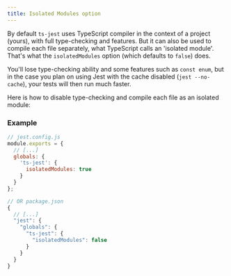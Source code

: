 ```yaml
---
title: Isolated Modules option
---
```


By default `ts-jest` uses TypeScript compiler in the context of a project (yours), with full type-checking and features.
But it can also be used to compile each file separately, what TypeScript calls an 'isolated module'.
That's what the `isolatedModules` option (which defaults to `false`) does.

You'll lose type-checking ability and some features such as `const enum`, but in the case you plan on using Jest with the cache disabled (`jest --no-cache`), your tests will then run much faster.

Here is how to disable type-checking and compile each file as an isolated module:

### Example

<div class="row"><div class="col-md-6" markdown="block">

```js
// jest.config.js
module.exports = {
  // [...]
  globals: {
    'ts-jest': {
      isolatedModules: true
    }
  }
};
```

</div><div class="col-md-6" markdown="block">

```js
// OR package.json
{
  // [...]
  "jest": {
    "globals": {
      "ts-jest": {
        "isolatedModules": false
      }
    }
  }
}
```

</div></div>
